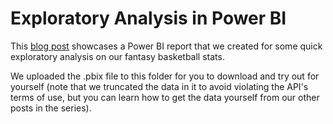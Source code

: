 # Exploratory Analysis in Power BI 

This [blog post](https://dailydataapps.com/fbl-exploratory-analysis-in-power-bi/) showcases a Power BI report that we created for some quick exploratory analysis on our fantasy basketball stats. 

We uploaded the .pbix file to this folder for you to download and try out for yourself (note that we truncated the data in it to avoid violating the API's terms of use, but you can learn how to get the data yourself from our other posts in the series). 
